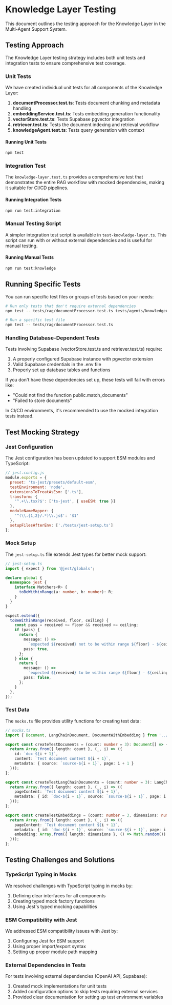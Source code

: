 # Knowledge Layer Testing

This document outlines the testing approach for the Knowledge Layer in the Multi-Agent Support System.

## Testing Approach

The Knowledge Layer testing strategy includes both unit tests and integration tests to ensure comprehensive test coverage.

### Unit Tests

We have created individual unit tests for all components of the Knowledge Layer:

1. **documentProcessor.test.ts**: Tests document chunking and metadata handling
2. **embeddingService.test.ts**: Tests embedding generation functionality
3. **vectorStore.test.ts**: Tests Supabase pgvector integration
4. **retriever.test.ts**: Tests the document indexing and retrieval workflow
5. **knowledgeAgent.test.ts**: Tests query generation with context

#### Running Unit Tests

```bash
npm test
```

### Integration Test

The `knowledge-layer.test.ts` provides a comprehensive test that demonstrates the entire RAG workflow with mocked dependencies, making it suitable for CI/CD pipelines.

#### Running Integration Tests

```bash
npm run test:integration
```

### Manual Testing Script

A simpler integration test script is available in `test-knowledge-layer.ts`. This script can run with or without external dependencies and is useful for manual testing.

#### Running Manual Tests

```bash
npm run test:knowledge
```

## Running Specific Tests

You can run specific test files or groups of tests based on your needs:

```bash
# Run only tests that don't require external dependencies
npm test -- tests/rag/documentProcessor.test.ts tests/agents/knowledgeAgent.test.ts

# Run a specific test file
npm test -- tests/rag/documentProcessor.test.ts
```

### Handling Database-Dependent Tests

Tests involving Supabase (vectorStore.test.ts and retriever.test.ts) require:

1. A properly configured Supabase instance with pgvector extension
2. Valid Supabase credentials in the .env file
3. Properly set up database tables and functions

If you don't have these dependencies set up, these tests will fail with errors like:
- "Could not find the function public.match_documents"
- "Failed to store documents"

In CI/CD environments, it's recommended to use the mocked integration tests instead.

## Test Mocking Strategy

### Jest Configuration

The Jest configuration has been updated to support ESM modules and TypeScript:

```javascript
// jest.config.js
module.exports = {
  preset: 'ts-jest/presets/default-esm',
  testEnvironment: 'node',
  extensionsToTreatAsEsm: ['.ts'],
  transform: {
    '^.+\\.tsx?$': ['ts-jest', { useESM: true }]
  },
  moduleNameMapper: {
    '^(\\.{1,2}/.*)\\.js$': '$1'
  },
  setupFilesAfterEnv: ['./tests/jest-setup.ts']
};
```

### Mock Setup

The `jest-setup.ts` file extends Jest types for better mock support:

```typescript
// jest-setup.ts
import { expect } from '@jest/globals';

declare global {
  namespace jest {
    interface Matchers<R> {
      toBeWithinRange(a: number, b: number): R;
    }
  }
}

expect.extend({
  toBeWithinRange(received, floor, ceiling) {
    const pass = received >= floor && received <= ceiling;
    if (pass) {
      return {
        message: () =>
          `expected ${received} not to be within range ${floor} - ${ceiling}`,
        pass: true,
      };
    } else {
      return {
        message: () =>
          `expected ${received} to be within range ${floor} - ${ceiling}`,
        pass: false,
      };
    }
  },
});
```

### Test Data

The `mocks.ts` file provides utility functions for creating test data:

```typescript
// mocks.ts
import { Document, LangChainDocument, DocumentWithEmbedding } from '../src/types';

export const createTestDocuments = (count: number = 3): Document[] => {
  return Array.from({ length: count }, (_, i) => ({
    id: `doc-${i + 1}`,
    content: `Test document content ${i + 1}`,
    metadata: { source: `source-${i + 1}`, page: i + 1 }
  }));
};

export const createTestLangChainDocuments = (count: number = 3): LangChainDocument[] => {
  return Array.from({ length: count }, (_, i) => ({
    pageContent: `Test document content ${i + 1}`,
    metadata: { id: `doc-${i + 1}`, source: `source-${i + 1}`, page: i + 1 }
  }));
};

export const createTestEmbeddings = (count: number = 3, dimensions: number = 1536): DocumentWithEmbedding[] => {
  return Array.from({ length: count }, (_, i) => ({
    pageContent: `Test document content ${i + 1}`,
    metadata: { id: `doc-${i + 1}`, source: `source-${i + 1}`, page: i + 1 },
    embedding: Array.from({ length: dimensions }, () => Math.random())
  }));
};
```

## Testing Challenges and Solutions

### TypeScript Typing in Mocks

We resolved challenges with TypeScript typing in mocks by:
1. Defining clear interfaces for all components
2. Creating typed mock factory functions
3. Using Jest's typed mocking capabilities

### ESM Compatibility with Jest

We addressed ESM compatibility issues with Jest by:
1. Configuring Jest for ESM support
2. Using proper import/export syntax
3. Setting up proper module path mapping

### External Dependencies in Tests

For tests involving external dependencies (OpenAI API, Supabase):
1. Created mock implementations for unit tests
2. Added configuration options to skip tests requiring external services
3. Provided clear documentation for setting up test environment variables 